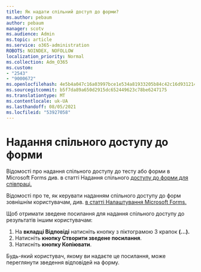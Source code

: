```yaml
---
title: Як надати спільний доступ до форми?
ms.author: pebaum
author: pebaum
manager: scotv
ms.audience: Admin
ms.topic: article
ms.service: o365-administration
ROBOTS: NOINDEX, NOFOLLOW
localization_priority: Normal
ms.collection: Adm_O365
ms.custom:
- "2543"
- "9000672"
ms.openlocfilehash: 4e5b4a047c16a03997bce1e534a81933205b84c42c16d931214883fd2df72360
ms.sourcegitcommit: b5f7da89a650d2915dc652449623c78be6247175
ms.translationtype: MT
ms.contentlocale: uk-UA
ms.lasthandoff: 08/05/2021
ms.locfileid: "53927058"
---
```

# <a name="share-a-form"></a>Надання спільного доступу до форми

Відомості про надання спільного доступу до тесту або форми в Microsoft Forms див. в статті Надання спільного [доступу до форми для співпраці.](https://support.office.com/article/Share-a-form-to-collaborate-d5bb5cf0-8401-4c15-bb8c-8e108cd7e69b)

Відомості про те, як керувати наданням спільного доступу до форм зовнішнім користувачам, див. [в статті Налаштування Microsoft Forms.](https://support.office.com/article/set-up-microsoft-forms-cc52287a-4550-464d-9a1b-457bf9df2240) 

Щоб отримати зведене посилання для надання спільного доступу до результатів іншим користувачам:

1. На **вкладці Відповіді** натисніть кнопку з піктограмою 3 крапок **(...).**
3. Натисніть **кнопку Створити зведене посилання**.
4. Натисніть **кнопку Копіювати**.

Будь-який користувач, якому ви надаєте це посилання, може переглянути зведення відповідей на форму.